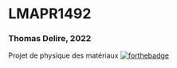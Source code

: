# LMAPR1492
### Thomas Delire, 2022
Projet de physique des matériaux 
[![forthebadge](https://forthebadge.com/images/badges/powered-by-black-magic.svg)](https://forthebadge.com)
